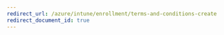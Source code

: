 ```yaml
---
redirect_url: /azure/intune/enrollment/terms-and-conditions-create
redirect_document_id: true
---
```

